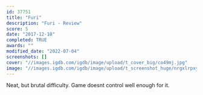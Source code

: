 ```yaml
---
id: 37751
title: "Furi"
description: "Furi - Review"
score: 5
date: "2017-12-18"
completed: TRUE
awards: ""
modified_date: "2022-07-04"
screenshots: []
cover: "//images.igdb.com/igdb/image/upload/t_cover_big/co49mj.jpg"
image: "//images.igdb.com/igdb/image/upload/t_screenshot_huge/nrgxlrpxyazlwfy5c6rc.jpg"
---
```

Neat, but brutal difficulty. Game doesnt control well enough for it.